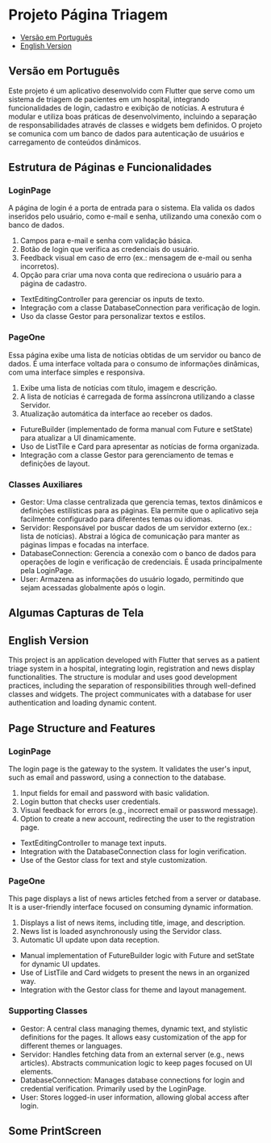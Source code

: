 # Projeto Página Triagem

- [Versão em Português](#versão-em-português)
- [English Version](#english-version)

## Versão em Português

Este projeto é um aplicativo desenvolvido com Flutter que serve como um sistema de triagem de pacientes em um hospital, integrando funcionalidades de login, cadastro e exibição de notícias. A estrutura é modular e utiliza boas práticas de desenvolvimento, incluindo a separação de responsabilidades através de classes e widgets bem definidos. O projeto se comunica com um banco de dados para autenticação de usuários e carregamento de conteúdos dinâmicos.

## Estrutura de Páginas e Funcionalidades

### LoginPage

A página de login é a porta de entrada para o sistema. Ela valida os dados inseridos pelo usuário, como e-mail e senha, utilizando uma conexão com o banco de dados.

1. Campos para e-mail e senha com validação básica.
2. Botão de login que verifica as credenciais do usuário.
3. Feedback visual em caso de erro (ex.: mensagem de e-mail ou senha incorretos).
4. Opção para criar uma nova conta que redireciona o usuário para a página de cadastro.

- TextEditingController para gerenciar os inputs de texto.
- Integração com a classe DatabaseConnection para verificação de login.
- Uso da classe Gestor para personalizar textos e estilos.

### PageOne

Essa página exibe uma lista de notícias obtidas de um servidor ou banco de dados. É uma interface voltada para o consumo de informações dinâmicas, com uma interface simples e responsiva.

1. Exibe uma lista de notícias com título, imagem e descrição.
2. A lista de notícias é carregada de forma assíncrona utilizando a classe Servidor.
3. Atualização automática da interface ao receber os dados.

- FutureBuilder (implementado de forma manual com Future e setState) para atualizar a UI dinamicamente.
- Uso de ListTile e Card para apresentar as notícias de forma organizada.
- Integração com a classe Gestor para gerenciamento de temas e definições de layout.

### Classes Auxiliares

- Gestor: Uma classe centralizada que gerencia temas, textos dinâmicos e definições estilísticas para as páginas. Ela permite que o aplicativo seja facilmente configurado para diferentes temas ou idiomas.
- Servidor: Responsável por buscar dados de um servidor externo (ex.: lista de notícias). Abstrai a lógica de comunicação para manter as páginas limpas e focadas na interface.
- DatabaseConnection: Gerencia a conexão com o banco de dados para operações de login e verificação de credenciais. É usada principalmente pela LoginPage.
- User: Armazena as informações do usuário logado, permitindo que sejam acessadas globalmente após o login.

## Algumas Capturas de Tela



## English Version

This project is an application developed with Flutter that serves as a patient triage system in a hospital, integrating login, registration and news display functionalities. The structure is modular and uses good development practices, including the separation of responsibilities through well-defined classes and widgets. The project communicates with a database for user authentication and loading dynamic content.

## Page Structure and Features

### LoginPage

The login page is the gateway to the system. It validates the user's input, such as email and password, using a connection to the database.

1. Input fields for email and password with basic validation.
2. Login button that checks user credentials.
3. Visual feedback for errors (e.g., incorrect email or password message).
4. Option to create a new account, redirecting the user to the registration page.

- TextEditingController to manage text inputs.
- Integration with the DatabaseConnection class for login verification.
- Use of the Gestor class for text and style customization.

### PageOne

This page displays a list of news articles fetched from a server or database. It is a user-friendly interface focused on consuming dynamic information.

1. Displays a list of news items, including title, image, and description.
2. News list is loaded asynchronously using the Servidor class.
3. Automatic UI update upon data reception.
   
- Manual implementation of FutureBuilder logic with Future and setState for dynamic UI updates.
- Use of ListTile and Card widgets to present the news in an organized way.
- Integration with the Gestor class for theme and layout management.

### Supporting Classes

- Gestor: A central class managing themes, dynamic text, and stylistic definitions for the pages. It allows easy customization of the app for different themes or languages.
- Servidor: Handles fetching data from an external server (e.g., news articles). Abstracts communication logic to keep pages focused on UI elements.
- DatabaseConnection: Manages database connections for login and credential verification. Primarily used by the LoginPage.
- User: Stores logged-in user information, allowing global access after login.

## Some PrintScreen
